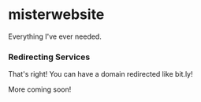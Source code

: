 # misterwebsite

Everything I've ever needed.

### Redirecting Services
That's right! You can have a domain redirected like bit.ly!

More coming soon!